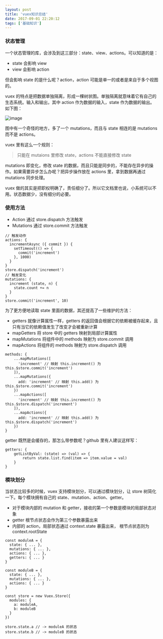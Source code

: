 ```yaml
---
layout: post
title: 'vuex知识总结'
date: 2017-09-01 22:20:12
tags: ['基础知识']
---
```


### 状态管理

一个状态管理的库，会涉及到这三部分：state、view、actions。可以知道的是：

- state 会影响 view
- view 会影响 action

但会影响 state 的是什么呢？action，action 可能是单一的或者是来自于多个视图的。

vuex 的特点是把数据单独隔离，形成一棵树状图。单独隔离就意味着它有自己的生态系统。输入和输出，其中 action 作为数据的输入，state 作为数据的输出。如下图：

![image](https://vuex.vuejs.org/zh-cn/images/vuex.png)

图中有一个奇怪的地方，多了一个 mutations，而且与 state 相连的是 mutations 而不是 actions。

vuex 里有这么一个规则：

> 只能在 mutaions 里修改 state，actions 不能直接修改 state

mutations 即变化，修改 state 的数据，而且只能是同步的，不能存在异步的操作。如果需要异步怎么办呢？把异步操作放在 actions 里，拿到数据再通过 mutations 同步处理。

vuex 做的其实是把职权明确了，责任细分了。所以它文档里也说，小系统可以不用。状态数据少，没有细分的必要。

### 使用方法

- Action 通过 store.dispatch 方法触发
- Mutations 通过 store.commit 方法触发

```
// 触发动作
actions: {
  incrementAsync ({ commit }) {
    setTimeout(() => {
      commit('increment')
    }, 1000)
  }
}
store.dispatch('increment')
// 触发变化
mutations: {
  increment (state, n) {
    state.count += n
  }
}
store.commit('increment', 10)
```

为了更方便地读取 state 里面的数据，其还提高了一些维护的方法：

- getters 就像计算属性一样，getters 的返回值会根据它的依赖被缓存起来，且只有当它的依赖值发生了改变才会被重新计算
- mapGetters 将 store 中的 getters 映射到局部计算属性
- mapMutations 将组件中的 methods 映射为 store.commit 调用
- mapActions 将组件的 methods 映射为 store.dispatch 调用

```
methods: {
    ...mapMutations([
      'increment' // 映射 this.increment() 为 this.$store.commit('increment')
    ]),
    ...mapMutations({
      add: 'increment' // 映射 this.add() 为 this.$store.commit('increment')
    })
    ...mapActions([
      'increment' // 映射 this.increment() 为 this.$store.dispatch('increment')
    ]),
    ...mapActions({
      add: 'increment' // 映射 this.add() 为 this.$store.dispatch('increment')
    })
}
```

getter 既然是会缓存的，那怎么带参数呢？github 里有人建议这样写：

```
getters: {
    getListByVal: (state) => (val) => {
        return state.list.find(item => item.value = val)
    }
}
```

### 模块划分

当状态比较多的时候，vuex 支持模块划分，可以通过模块划分，让 store 树简化一下。每个模块拥有自己的 state、mutation、action、getter。

- 对于模块内部的 mutation 和 getter，接收的第一个参数是模块的局部状态对象
- getter 根节点状态会作为第三个参数暴露出来
- 内部的 action，局部状态通过 context.state 暴露出来， 根节点状态则为 context.rootState

```
const moduleA = {
  state: { ... },
  mutations: { ... },
  actions: { ... },
  getters: { ... }
}

const moduleB = {
  state: { ... },
  mutations: { ... },
  actions: { ... }
}

const store = new Vuex.Store({
  modules: {
    a: moduleA,
    b: moduleB
  }
})

store.state.a // -> moduleA 的状态
store.state.b // -> moduleB 的状态
```
